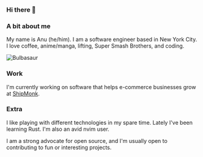 ### Hi there 🫡

### A bit about me
My name is Anu (he/him). I am a software engineer based in New York City. 
I love coffee, anime/manga, lifting, Super Smash Brothers, and coding. 

![Bulbasaur](https://media.tenor.com/SecZG4u1gSYAAAAi/bulbasaur-pokemon.gif)

### Work

I'm currently working on software that helps e-commerce businesses grow at [ShipMonk](https://www.shipmonk.com/).

### Extra

I like playing with different technologies in my spare time. Lately I've been learning Rust. I'm also an avid nvim user.

I am a strong advocate for open source, and I'm usually open to contributing to fun or interesting projects.

<!--
**anuyorker/anuyorker** is a ✨ _special_ ✨ repository because its `README.md` (this file) appears on your GitHub profile.
-->
